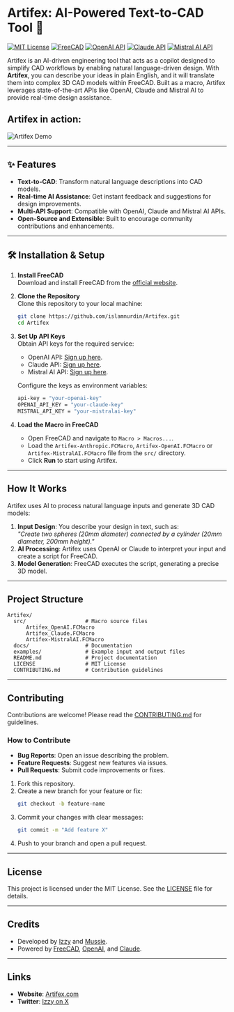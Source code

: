# Artifex: AI-Powered Text-to-CAD Tool 🚀

[![MIT License](https://img.shields.io/badge/License-MIT-blue.svg)](LICENSE)
[![FreeCAD](https://img.shields.io/badge/Powered%20by-FreeCAD-orange)](https://www.freecadweb.org/)
[![OpenAI API](https://img.shields.io/badge/API-OpenAI-brightgreen)](https://openai.com/)
[![Claude API](https://img.shields.io/badge/API-Claude-brightgreen)](https://www.anthropic.com/)
[![Mistral AI API](https://img.shields.io/badge/API-Mistral%20AI-brightgreen)](https://mistral.ai/)

Artifex is an AI-driven engineering tool that acts as a copilot designed to simplify CAD workflows by enabling natural language-driven design. With **Artifex**, you can describe your ideas in plain English, and it will translate them into complex 3D CAD models within FreeCAD. Built as a macro, Artifex leverages state-of-the-art APIs like OpenAI, Claude and Mistral AI to provide real-time design assistance.

## Artifex in action:

![Artifex Demo](assets/demo.gif)

---

## ✨ Features
- **Text-to-CAD**: Transform natural language descriptions into CAD models.
- **Real-time AI Assistance**: Get instant feedback and suggestions for design improvements.
- **Multi-API Support**: Compatible with OpenAI, Claude and Mistral AI APIs.
- **Open-Source and Extensible**: Built to encourage community contributions and enhancements.

---

## 🛠 Installation & Setup

1. **Install FreeCAD**  
   Download and install FreeCAD from the [official website](https://www.freecadweb.org/).

2. **Clone the Repository**  
   Clone this repository to your local machine:
   ```bash
   git clone https://github.com/islamnurdin/Artifex.git
   cd Artifex
   ```

3. **Set Up API Keys**  
   Obtain API keys for the required service:
   - OpenAI API: [Sign up here](https://openai.com/).
   - Claude API: [Sign up here](https://www.anthropic.com/).
   - Mistral AI API: [Sign up here](https://mistral.ai/).

   Configure the keys as environment variables:
   ```bash
   api-key = "your-openai-key"
   OPENAI_API_KEY = "your-claude-key"
   MISTRAL_API_KEY = "your-mistralai-key"
   ```

4. **Load the Macro in FreeCAD**  
   - Open FreeCAD and navigate to `Macro > Macros...`.
   - Load the `Artifex-Anthropic.FCMacro`, `Artifex-OpenAI.FCMacro` or `Artifex-MistralAI.FCMacro` file from the `src/` directory.
   - Click **Run** to start using Artifex.

---

##  How It Works
Artifex uses AI to process natural language inputs and generate 3D CAD models:
1. **Input Design**: You describe your design in text, such as:  
   *"Create two spheres (20mm diameter) connected by a cylinder (20mm diameter, 200mm height)."*
2. **AI Processing**: Artifex uses OpenAI or Claude to interpret your input and create a script for FreeCAD.
3. **Model Generation**: FreeCAD executes the script, generating a precise 3D model.

---

## Project Structure
```
Artifex/
  src/                   # Macro source files
      Artifex_OpenAI.FCMacro
      Artifex_Claude.FCMacro
      Artifex-MistralAI.FCMacro
  docs/                  # Documentation
  examples/              # Example input and output files
  README.md              # Project documentation
  LICENSE                # MIT License
  CONTRIBUTING.md        # Contribution guidelines
```

---

## Contributing
Contributions are welcome! Please read the [CONTRIBUTING.md](CONTRIBUTING.md) for guidelines.

### How to Contribute
- **Bug Reports**: Open an issue describing the problem.
- **Feature Requests**: Suggest new features via issues.
- **Pull Requests**: Submit code improvements or fixes.

1. Fork this repository.
2. Create a new branch for your feature or fix:
   ```bash
   git checkout -b feature-name
   ```
3. Commit your changes with clear messages:
   ```bash
   git commit -m "Add feature X"
   ```
4. Push to your branch and open a pull request.

---

## License
This project is licensed under the MIT License. See the [LICENSE](LICENSE) file for details.

---

## Credits
- Developed by [Izzy](https://islamnurdin.github.io) and [Mussie](https://www.linkedin.com/in/mussie-tsegay/).
- Powered by [FreeCAD](https://www.freecadweb.org/), [OpenAI](https://openai.com/), and [Claude](https://www.anthropic.com/).

---

## Links
- **Website**: [Artifex.com](https://islamnurdin.github.io/artifex.html)
- **Twitter**: [Izzy on X](https://x.com/islamnurdin)
